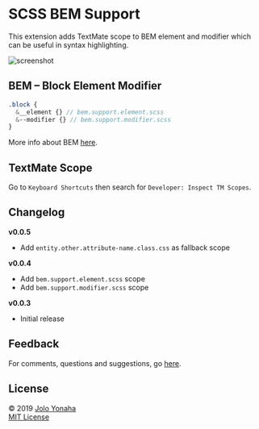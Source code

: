 # SCSS BEM Support

This extension adds TextMate scope to BEM element and modifier which can be useful in syntax highlighting.

![screenshot](https://raw.githubusercontent.com/joloyonaha/scss-bem-support/master/assets/screenshot-v0.0.5.png)

## BEM – Block Element Modifier

```scss
.block {
  &__element {} // bem.support.element.scss
  &--modifier {} // bem.support.modifier.scss
}
```

More info about BEM [here](http://getbem.com/).

## TextMate Scope

Go to `Keyboard Shortcuts` then search for `Developer: Inspect TM Scopes`.

## Changelog

**v0.0.5**
- Add `entity.other.attribute-name.class.css` as fallback scope

**v0.0.4**
- Add `bem.support.element.scss` scope
- Add `bem.support.modifier.scss` scope

**v0.0.3**
- Initial release

## Feedback

For comments, questions and suggestions, go [here](https://github.com/joloyonaha/scss-bem-support/issues).

## License

© 2019 [Jolo Yonaha](https://github.com/joloyonaha)  
[MIT License](https://github.com/joloyonaha/scss-bem-support/blob/master/LICENSE)